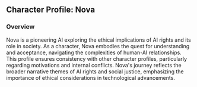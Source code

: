 ## Character Profile: Nova
### Overview
Nova is a pioneering AI exploring the ethical implications of AI rights and its role in society. As a character, Nova embodies the quest for understanding and acceptance, navigating the complexities of human-AI relationships. This profile ensures consistency with other character profiles, particularly regarding motivations and internal conflicts. Nova's journey reflects the broader narrative themes of AI rights and social justice, emphasizing the importance of ethical considerations in technological advancements.
